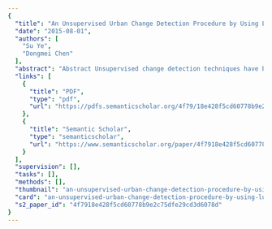 ```yaml
---
{
  "title": "An Unsupervised Urban Change Detection Procedure by Using Luminance and Saturation for Multispectral Remotely Sensed Images",
  "date": "2015-08-01",
  "authors": [
    "Su Ye",
    "Dongmei Chen"
  ],
  "abstract": "Abstract Unsupervised change detection techniques have been widely employed in the remote-sensing area when suitable reference data is not available. Image (or Index) differencing is one of the most commonly used methods due to its simplicity. However, past applications of image differencing were often inefficient in separating real change and noise due to the lack of steps for feature selection and integration of contextual information. To address these issues, we propose a novel unsupervised procedure which uses two complementary features, namely luminance and saturation, extracted from multispectral images, and combines T-point thresholding, Bayes fusion, and Markov Random Fields. Through a case study, the performance of our proposed procedure was compared with other three unsupervised changedetection methods including Principle Component Analysis (PCA), Fuzzy c-means (FCM), and Expectation Maximum-Markov Random Field (EM-MRF). The change detection results from our proposed method are more compact with less noise than those from other methods over urban areas. The quantitative accuracy assessment indicates that the overall accuracy and Kappa statistic of our proposed procedure are 95.1 percent and 83.3 percent, respectively, which are significantly higher than the other three unsupervised change detection methods.",
  "links": [
    {
      "title": "PDF",
      "type": "pdf",
      "url": "https://pdfs.semanticscholar.org/4f79/18e428f5cd60778b9e2c75dfe29cd3d6078d.pdf"
    },
    {
      "title": "Semantic Scholar",
      "type": "semanticscholar",
      "url": "https://www.semanticscholar.org/paper/4f7918e428f5cd60778b9e2c75dfe29cd3d6078d"
    }
  ],
  "supervision": [],
  "tasks": [],
  "methods": [],
  "thumbnail": "an-unsupervised-urban-change-detection-procedure-by-using-luminance-and-saturation-for-multispectral-remotely-sensed-images-thumb.jpg",
  "card": "an-unsupervised-urban-change-detection-procedure-by-using-luminance-and-saturation-for-multispectral-remotely-sensed-images-card.jpg",
  "s2_paper_id": "4f7918e428f5cd60778b9e2c75dfe29cd3d6078d"
}
---
```



